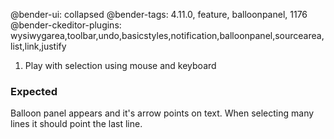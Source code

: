 @bender-ui: collapsed
@bender-tags: 4.11.0, feature, balloonpanel, 1176
@bender-ckeditor-plugins: wysiwygarea,toolbar,undo,basicstyles,notification,balloonpanel,sourcearea,list,link,justify

1. Play with selection using mouse and keyboard

### Expected

Balloon panel appears and it's arrow points on text. When selecting many lines it should point the last line.
